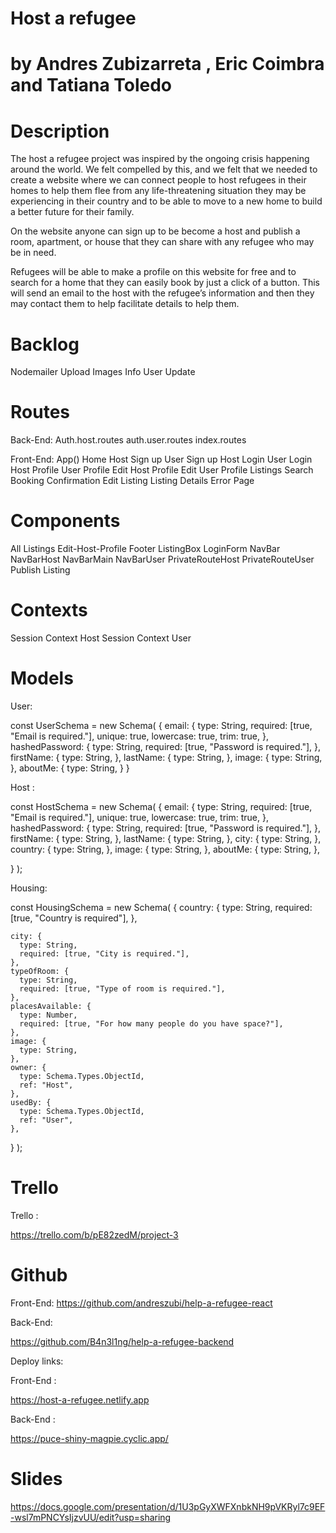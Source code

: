 # Host a refugee
# by Andres Zubizarreta , Eric Coimbra and Tatiana Toledo

# Description
The host a refugee project was inspired by the ongoing crisis happening around the world. We felt compelled by this, and we felt that we needed to create a website where we can connect people to host refugees in their homes to help them flee from any life-threatening situation they may be experiencing in their country and to be able to move to a new home to build a better future for their family.

On the website anyone can sign up to be become a host and publish a room, apartment, or house that they can share with any refugee who may be in need. 

Refugees will be able to make a profile on this website for free and to search for a home that they can easily book by just a click of a button. This will send an email to the host with the refugee’s information and then they may contact them to help facilitate details to help them.


# Backlog
Nodemailer
Upload Images
Info User Update


# Routes 
Back-End:
Auth.host.routes
auth.user.routes
index.routes

Front-End:
App()
Home
Host Sign up
User Sign up
Host Login
User Login
Host Profile
User Profile
Edit Host Profile
Edit User Profile
Listings Search
Booking Confirmation
Edit Listing
Listing Details
Error Page

# Components
All Listings
Edit-Host-Profile
Footer
ListingBox
LoginForm
NavBar
NavBarHost
NavBarMain
NavBarUser
PrivateRouteHost
PrivateRouteUser
Publish Listing

# Contexts
Session Context Host
Session Context User



# Models
User: 

const UserSchema = new Schema(
  {
    email: {
      type: String,
      required: [true, "Email is required."],
      unique: true,
      lowercase: true,
      trim: true,
    },
    hashedPassword: {
      type: String,
      required: [true, "Password is required."],
    },
    firstName: {
      type: String,
    },
    lastName: {
      type: String,
    },
    image: {
      type: String,
    },
    aboutMe: {
      type: String,
    }
  }


Host :

const HostSchema = new Schema(
  {
    email: {
      type: String,
      required: [true, "Email is required."],
      unique: true,
      lowercase: true,
      trim: true,
    },
    hashedPassword: {
      type: String,
      required: [true, "Password is required."],
    },
    firstName: {
      type: String,
    },
    lastName: {
      type: String,
    },
    city: {
      type: String,
    },
    country: {
      type: String,
    },
    image: {
      type: String,
    },
    aboutMe: {
      type: String,
    },
    
  }
);


Housing: 

const HousingSchema = new Schema(
  {
    country: {
      type: String,
      required: [true, "Country is required"],
    },

    city: {
      type: String,
      required: [true, "City is required."],
    },
    typeOfRoom: {
      type: String,
      required: [true, "Type of room is required."],
    },
    placesAvailable: {
      type: Number,
      required: [true, "For how many people do you have space?"],
    },
    image: {
      type: String,
    },
    owner: {
      type: Schema.Types.ObjectId,
      ref: "Host",
    },
    usedBy: {
      type: Schema.Types.ObjectId,
      ref: "User",
    },
  }
);

# Trello
Trello :

 https://trello.com/b/pE82zedM/project-3



# Github

Front-End: 
https://github.com/andreszubi/help-a-refugee-react

Back-End: 

https://github.com/B4n3l1ng/help-a-refugee-backend



Deploy links:

Front-End :

https://host-a-refugee.netlify.app

Back-End :   

https://puce-shiny-magpie.cyclic.app/

# Slides

https://docs.google.com/presentation/d/1U3pGyXWFXnbkNH9pVKRyl7c9EF-wsl7mPNCYsIjzvUU/edit?usp=sharing